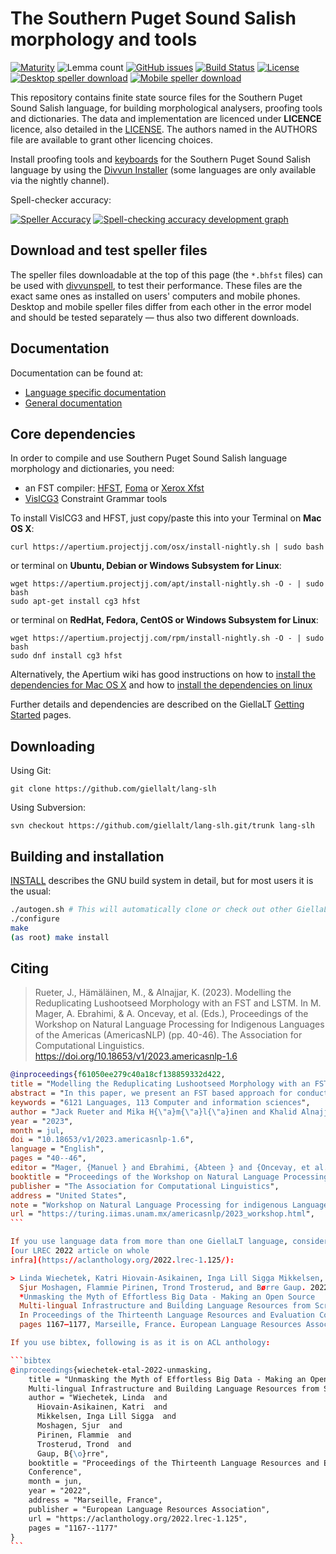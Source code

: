 The Southern Puget Sound Salish morphology and tools
==========================================

[![Maturity](https://img.shields.io/endpoint?url=https%3A%2F%2Fraw.githubusercontent.com%2Fgiellalt%2Flang-slh%2Fgh-pages%2Fmaturity.json)](https://giellalt.github.io/MaturityClassification.html)
![Lemma count](https://img.shields.io/endpoint?url=https%3A%2F%2Fraw.githubusercontent.com%2Fgiellalt%2Flang-slh%2Fgh-pages%2Flemmacount.json)
[![GitHub issues](https://img.shields.io/github/issues-raw/giellalt/lang-slh)](https://github.com/giellalt/lang-slh/issues)
[![Build Status](https://divvun-tc.giellalt.org/api/github/v1/repository/giellalt/lang-slh/main/badge.svg)](https://github.com/giellalt/lang-slh/actions)
[![License](https://img.shields.io/github/license/giellalt/lang-slh)](https://github.com/giellalt/lang-slh/blob/main/LICENSE)
[![Desktop speller download](https://img.shields.io/badge/download%40latest-desktop--bhfst-brightgreen)](https://pahkat.uit.no/main/download/speller-slh?platform=desktop&channel=nightly)
[![Mobile speller download](https://img.shields.io/badge/download%40latest-mobile--bhfst-brightgreen)](https://pahkat.uit.no/main/download/speller-slh?platform=mbile&channel=nightly)

This repository contains finite state source files for the Southern Puget Sound Salish language,
for building morphological analysers, proofing tools
and dictionaries. The data and implementation are licenced under __LICENCE__
licence, also detailed in the
[LICENSE](https://github.com/giellalt/lang-slh/blob/main/LICENSE). The
authors named in the AUTHORS file are available to grant other licencing
choices.

Install proofing tools and [keyboards](https://github.com/giellalt/keyboard-slh)
for the Southern Puget Sound Salish language by using the [Divvun Installer](http://divvun.no)
(some languages are only available via the nightly channel).

Spell-checker accuracy:

[![Speller
Accuracy](https://img.shields.io/badge/Speller_Accuracy-XX_%25-green.svg)](https://giellalt.github.io/lang-slh/speller-report.html)
[![Spell-checking accuracy development
graph](https://giellalt.github.io/lang-slh/speller-report.svg)](https://giellalt.github.io/lang-slh/speller-report.svg)

Download and test speller files
-------------------------------

The speller files downloadable at the top of this page (the `*.bhfst` files) can
be used with [divvunspell](https://github.com/divvun/divvunspell), to test their
performance. These files are the exact same ones as installed on users' computers
and mobile phones. Desktop and mobile speller files differ from each other in the
error model and should be tested separately — thus also two different downloads.


Documentation
-------------

Documentation can be found at:

- [Language specific documentation](https://giellalt.github.io/lang-slh/)
- [General documentation](https://giellalt.github.io/)

Core dependencies
-----------------

In order to compile and use Southern Puget Sound Salish language morphology and
dictionaries, you need:

- an FST compiler: [HFST](https://github.com/hfst/hfst), [Foma](https://github.com/mhulden/foma) or [Xerox Xfst](https://web.stanford.edu/~laurik/fsmbook/home.html)
- [VislCG3](https://visl.sdu.dk/svn/visl/tools/vislcg3/trunk) Constraint Grammar tools

To install VislCG3 and HFST, just copy/paste this into your Terminal on **Mac OS X**:

```
curl https://apertium.projectjj.com/osx/install-nightly.sh | sudo bash
```

or terminal on **Ubuntu, Debian or Windows Subsystem for Linux**:

```
wget https://apertium.projectjj.com/apt/install-nightly.sh -O - | sudo bash
sudo apt-get install cg3 hfst
```

or terminal on **RedHat, Fedora, CentOS or Windows Subsystem for Linux**:

```
wget https://apertium.projectjj.com/rpm/install-nightly.sh -O - | sudo bash
sudo dnf install cg3 hfst
```

Alternatively, the Apertium wiki has good instructions on how to [install the dependencies for Mac
OS X](https://wiki.apertium.org/wiki/Apertium_on_Mac_OS_X) and how to [install
the dependencies on
linux](https://wiki.apertium.org/wiki/Installation_of_grammar_libraries)

Further details and dependencies are described on the GiellaLT [Getting Started](https://giellalt.uit.no/infra/GettingStarted.html) pages.

Downloading
-----------

Using Git:
```
git clone https://github.com/giellalt/lang-slh
```

Using Subversion:
```
svn checkout https://github.com/giellalt/lang-slh.git/trunk lang-slh
```

Building and installation
-------------------------

[INSTALL](https://github.com/giellalt/lang-slh/blob/main/INSTALL)
describes the GNU build system in detail, but for most users it is the usual:

```sh
./autogen.sh # This will automatically clone or check out other GiellaLT dependencies
./configure
make
(as root) make install
```

Citing
------

<!-- Add language specific citation stuff here and to the CITATION.cff -->

> Rueter, J., Hämäläinen, M., & Alnajjar, K. (2023). Modelling the Reduplicating Lushootseed Morphology with an FST and LSTM. In M. Mager, A. Ebrahimi, & A. Oncevay, et al. (Eds.), Proceedings of the Workshop on Natural Language Processing for Indigenous Languages of the Americas (AmericasNLP) (pp. 40-46). The Association for Computational Linguistics. https://doi.org/10.18653/v1/2023.americasnlp-1.6

````bibtex
@inproceedings{f61050ee279c40a18cf138859332d422,
title = "Modelling the Reduplicating Lushootseed Morphology with an FST and LSTM",
abstract = "In this paper, we present an FST based approach for conducting morphological analysis, lemmatization and generation of Lushootseed words. Furthermore, we use the FST to generate training data for an LSTM based neural model and train this model to do morphological analysis. The neural model reaches a 71.9% accuracy on the test data. Furthermore, we discuss reduplication types in the Lushootseed language forms. The approach involves the use of both attested instances of reduplication and bare stems for applying a variety of reduplications to, as it is unclear just how much variation can be attributed to the individual speakers and authors of the source materials. That is, there may be areal factors that can be aligned with certain types of reduplication and their frequencies.",
keywords = "6121 Languages, 113 Computer and information sciences",
author = "Jack Rueter and Mika H{\"a}m{\"a}l{\"a}inen and Khalid Alnajjar",
year = "2023",
month = jul,
doi = "10.18653/v1/2023.americasnlp-1.6",
language = "English",
pages = "40--46",
editor = "Mager, {Manuel } and Ebrahimi, {Abteen } and {Oncevay, et al.}, {Arturo }",
booktitle = "Proceedings of the Workshop on Natural Language Processing for Indigenous Languages of the Americas (AmericasNLP)",
publisher = "The Association for Computational Linguistics",
address = "United States",
note = "Workshop on Natural Language Processing for indigenous Languages of the Americas ; Conference date: 14-06-2023 Through 14-06-2023",
url = "https://turing.iimas.unam.mx/americasnlp/2023_workshop.html",
```

If you use language data from more than one GiellaLT language, consider citing
[our LREC 2022 article on whole
infra](https://aclanthology.org/2022.lrec-1.125/):

> Linda Wiechetek, Katri Hiovain-Asikainen, Inga Lill Sigga Mikkelsen,
  Sjur Moshagen, Flammie Pirinen, Trond Trosterud, and Børre Gaup. 2022.
  *Unmasking the Myth of Effortless Big Data - Making an Open Source
  Multi-lingual Infrastructure and Building Language Resources from Scratch*.
  In Proceedings of the Thirteenth Language Resources and Evaluation Conference,
  pages 1167–1177, Marseille, France. European Language Resources Association.

If you use bibtex, following is as it is on ACL anthology:

```bibtex
@inproceedings{wiechetek-etal-2022-unmasking,
    title = "Unmasking the Myth of Effortless Big Data - Making an Open Source
    Multi-lingual Infrastructure and Building Language Resources from Scratch",
    author = "Wiechetek, Linda  and
      Hiovain-Asikainen, Katri  and
      Mikkelsen, Inga Lill Sigga  and
      Moshagen, Sjur  and
      Pirinen, Flammie  and
      Trosterud, Trond  and
      Gaup, B{\o}rre",
    booktitle = "Proceedings of the Thirteenth Language Resources and Evaluation
    Conference",
    month = jun,
    year = "2022",
    address = "Marseille, France",
    publisher = "European Language Resources Association",
    url = "https://aclanthology.org/2022.lrec-1.125",
    pages = "1167--1177"
}
```
